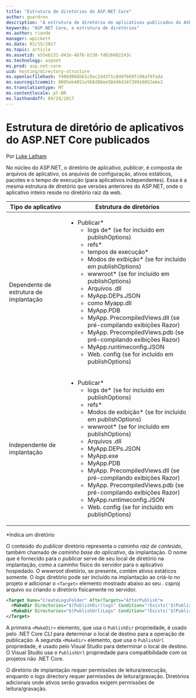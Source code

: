 ```yaml
---
title: "Estrutura de diretórios do ASP.NET Core"
author: guardrex
description: "A estrutura de diretório de aplicativos publicados do ASP.NET Core."
keywords: "ASP.NET Core, a estrutura de diretórios"
ms.author: riande
manager: wpickett
ms.date: 03/15/2017
ms.topic: article
ms.assetid: e55eb131-d42e-4bf6-b130-fd626082243c
ms.technology: aspnet
ms.prod: asp.net-core
uid: hosting/directory-structure
ms.openlocfilehash: f406d866bb1c8ac2d4371c8ddf669fc08af0fada
ms.sourcegitcommit: 8005eb4051e568d88ee58d48424f39916052e6e2
ms.translationtype: MT
ms.contentlocale: pt-BR
ms.lasthandoff: 09/24/2017
---
```

# <a name="directory-structure-of-published-aspnet-core-apps"></a>Estrutura de diretório de aplicativos do ASP.NET Core publicados

Por [Luke Latham](https://github.com/guardrex)

No núcleo do ASP.NET, o diretório de aplicativo, *publicar*, é composta de arquivos de aplicativo, os arquivos de configuração, ativos estáticos, pacotes e o tempo de execução (para aplicativos independentes). Essa é a mesma estrutura de diretório que versões anteriores do ASP.NET, onde o aplicativo inteiro reside no diretório raiz da web.

| Tipo de aplicativo | Estrutura de diretórios |
| --- | --- |
| Dependente de estrutura de implantação | <ul><li>Publicar\*<ul><li>logs de\* (se for incluído em publishOptions)</li><li>refs\*</li><li>tempos de execução\*</li><li>Modos de exibição\* (se for incluído em publishOptions)</li><li>wwwroot\* (se for incluído em publishOptions)</li><li>Arquivos .dll</li><li>MyApp.DEPs.JSON</li><li>como Myapp.dll</li><li>MyApp.PDB</li><li>MyApp. PrecompiledViews.dll (se pré-compilando exibições Razor)</li><li>MyApp. PrecompiledViews.pdb (se pré-compilando exibições Razor)</li><li>MyApp.runtimeconfig.JSON</li><li>Web. config (se for incluído em publishOptions)</li></ul></li></ul> |
| Independente de implantação | <ul><li>Publicar\*<ul><li>logs de\* (se for incluído em publishOptions)</li><li>refs\*</li><li>Modos de exibição\* (se for incluído em publishOptions)</li><li>wwwroot\* (se for incluído em publishOptions)</li><li>Arquivos .dll</li><li>MyApp.DEPs.JSON</li><li>MyApp.exe</li><li>MyApp.PDB</li><li>MyApp. PrecompiledViews.dll (se pré-compilando exibições Razor)</li><li>MyApp. PrecompiledViews.pdb (se pré-compilando exibições Razor)</li><li>MyApp.runtimeconfig.JSON</li><li>Web. config (se for incluído em publishOptions)</li></ul></li></ul> |
\*Indica um diretório

O conteúdo do *publicar* diretório representa o *caminho raiz de conteúdo*, também chamado de *caminho base do aplicativo*, da implantação. O nome que é fornecido para o *publicar* serve de seu local de diretório na implantação, como a caminho físico do servidor para o aplicativo hospedado. O *wwwroot* diretório, se presente, contém ativos estáticos somente. O *logs* diretório pode ser incluído na implantação ao criá-lo no projeto e adicionar o `<Target>` elemento mostrado abaixo ao seu *. csproj* arquivo ou criando o diretório fisicamente no servidor.

```xml
<Target Name="CreateLogsFolder" AfterTargets="AfterPublish">
  <MakeDir Directories="$(PublishDir)logs" Condition="!Exists('$(PublishDir)logs')" />
  <MakeDir Directories="$(PublishUrl)Logs" Condition="!Exists('$(PublishUrl)Logs')" />
</Target>
```

A primeira `<MakeDir>` elemento, que usa o `PublishDir` propriedade, é usado pelo .NET Core CLI para determinar o local de destino para a operação de publicação. A segunda `<MakeDir>` elemento, que usa o `PublishUrl` propriedade, é usado pelo Visual Studio para determinar o local de destino. O Visual Studio usa o `PublishUrl` propriedade para compatibilidade com os projetos não .NET Core.

O diretório de implantação requer permissões de leitura/execução, enquanto o *logs* directory requer permissões de leitura/gravação. Diretórios adicionais onde ativos serão gravados exigem permissões de leitura/gravação.

